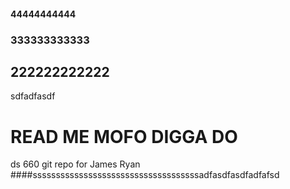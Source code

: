 #### 44444444444
### 333333333333
## 222222222222
sdfadfasdf
# READ ME MOFO DIGGA DO
ds 660 git repo for James Ryan 
####ssssssssssssssssssssssssssssssssssssadfasdfasdfadfafsd